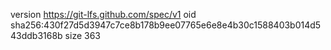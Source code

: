version https://git-lfs.github.com/spec/v1
oid sha256:430f27d5d3947c7ce8b178b9ee07765e6e8e4b30c1588403b014d543ddb3168b
size 363
